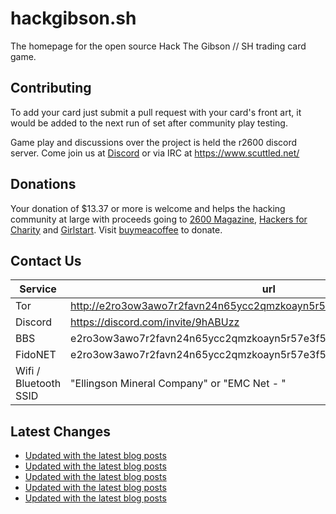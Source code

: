 # hackgibson.sh
The homepage for the open source Hack The Gibson // SH trading card game.


## Contributing

To add your card just submit a pull request with your card's front art, it would be added to the next run of set after community play testing.

Game play and discussions over the project is held the r2600 discord server. Come join us at [Discord](https://discord.com/invite/9hABUzz) or via IRC at https://www.scuttled.net/


## Donations

Your donation of $13.37 or more is welcome and helps the hacking community at large with proceeds going to [2600 Magazine](https://2600.com/), [Hackers for Charity](https://hackersforcharity.org) and [Girlstart](https://girlstart.org).  Visit [buymeacoffee](https://www.buymeacoffee.com/hackgibson.sh) to donate.


## Contact Us

Service | url
-|-
Tor | http://e2ro3ow3awo7r2favn24n65ycc2qmzkoayn5r57e3f56nvjwdcgg32ad.onion
Discord | https://discord.com/invite/9hABUzz
BBS | e2ro3ow3awo7r2favn24n65ycc2qmzkoayn5r57e3f56nvjwdcgg32ad.onion:23
FidoNET | e2ro3ow3awo7r2favn24n65ycc2qmzkoayn5r57e3f56nvjwdcgg32ad.onion:24554
Wifi / Bluetooth SSID | "Ellingson Mineral Company" or "EMC Net - <fidonet address>"

## Latest Changes
<!-- BLOG-POST-LIST:START -->
- [Updated with the latest blog posts](https://github.com/DFW2600/hackgibson.sh/commit/3d270e3597abdd5949bd79630b10710d3febe69c)
- [Updated with the latest blog posts](https://github.com/DFW2600/hackgibson.sh/commit/a1ffa7caa5a45ea470c1b5b69717054d950bcddb)
- [Updated with the latest blog posts](https://github.com/DFW2600/hackgibson.sh/commit/5ee5638696df8f9733ad1d8bb5a5603907b96a18)
- [Updated with the latest blog posts](https://github.com/DFW2600/hackgibson.sh/commit/9a8abdec7fe4975681f35bf8ee88eacab05b6e4b)
- [Updated with the latest blog posts](https://github.com/DFW2600/hackgibson.sh/commit/720610a989e9761b835b47c8aa1fc72b569fc2e2)
<!-- BLOG-POST-LIST:END -->
